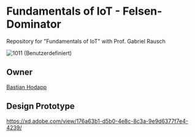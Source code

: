 # Fundamentals of IoT - Felsen-Dominator
Repository for "Fundamentals of IoT" with Prof. Gabriel Rausch

![1011 (Benutzerdefiniert)](https://user-images.githubusercontent.com/1810902/124086862-c2c79d00-da51-11eb-9e4c-655c946d0783.jpg)

## Owner
[Bastian Hodapp](https://www.bassadin.de)

## Design Prototype
https://xd.adobe.com/view/176a63b1-d5b0-4e8c-8c3a-9e9d6377f7e4-4239/
